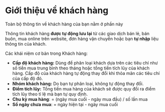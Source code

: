 # Giới thiệu về khách hàng

Toàn bộ thông tin về khách hàng của bạn nằm ở phần này

Thông tin khách hàng **được tự động lưu lại** từ các giao dịch bán lẻ, bán buôn, mua online trên website, đơn hàng vận chuyển hoặc bạn **tự nhập** liệu thông tin của khách.

Các khái niệm cơ bản trong Khách hàng:
  - **Cấp độ khách hàng:** Dùng để phân loại khách dựa trên các tiêu chí như số tiền mua trung bình theo tháng hoặc tổng tiền tích lũy của khách hàng. Cấp độ của khách hàng tự động thay đổi khi thỏa mãn các tiêu chí của cấp độ đó.
  - **Nhóm khách hàng:** Do bạn tự phân loại, không tự động thay đổi.
  - **Điểm tích lũy:** Tổng tiền mua hàng của khách sẽ được quy đổi ra điểm tích lũy theo tỉ lệ mà bạn tự quy định.
  - **Chu kỳ mua hàng**: = (ngày mua cuối - ngày mua đầu) / số lần mua
  - **Số ngày chưa mua**: = ngày hiện tại - ngày mua cuối


